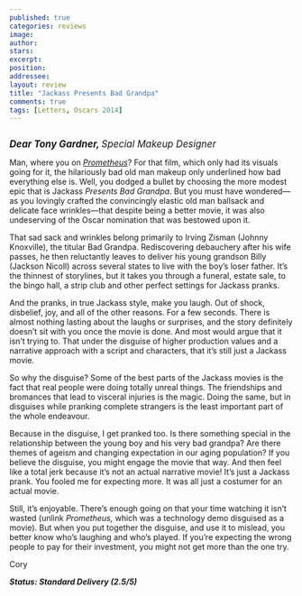 ```yaml
---
published: true
categories: reviews
image:
author: 
stars: 
excerpt: 
position: 
addressee: 
layout: review
title: "Jackass Presents Bad Grandpa"
comments: true
tags: [Letters, Oscars 2014]
---
```

<div><p><span class="full-image-block ssNonEditable"><span><a href="/letters/2014/2/13/jackass-presents-bad-grandpa.html"><img src="http://static.squarespace.com/static/5005f6bcc4aa41161b33e89e/5329cf1fe4b07c068ebf74de/5329cf1fe4b07c068ebf7960/1392312125084/jackass-presents-bad-grandpa.jpg" alt="" /></a></span></span></p>
<p><em style="font-size:120%;"><strong>Dear Tony Gardner, </strong>Special Makeup Designer</em></p>
<p>Man, where you on <a href="/letters/2012/6/12/prometheus.html"><em>Prometheus</em></a>? For that film, which only had its visuals going for it, the hilariously bad old man makeup only underlined how bad everything else is. Well, you dodged a bullet by choosing the more modest epic that is Jackass<em> Presents Bad Grandpa</em>. But you must have wondered&mdash;as you lovingly crafted the convincingly elastic old man ballsack and delicate face wrinkles&mdash;that despite being a better movie, it was also undeserving of the Oscar nomination that was bestowed upon it.</p>
<p>That sad sack and wrinkles belong primarily to Irving Zisman (Johnny Knoxville), the titular Bad Grandpa. Rediscovering debauchery after his wife passes, he then reluctantly leaves to deliver his young grandson Billy (Jackson Nicoll) across several states to live with the boy&rsquo;s loser father. It&rsquo;s the thinnest of storylines, but it takes you through a funeral, estate sale, to the bingo hall, a strip club and other perfect settings for Jackass pranks.</p>
<p>And the pranks, in true Jackass style, make you laugh. Out of shock, disbelief, joy, and all of the other reasons. For a few seconds. There is almost nothing lasting about the laughs or surprises, and the story definitely doesn&rsquo;t sit with you once the movie is done. And most would argue that it isn&rsquo;t trying to. That under the disguise of higher production values and a narrative approach with a script and characters, that it&rsquo;s still just a Jackass movie.</p>
<p>So why the disguise? Some of the best parts of the Jackass movies is the fact that real people were doing totally unreal things. The friendships and bromances that lead to visceral injuries is the magic. Doing the same, but in disguises while pranking complete strangers is the least important part of the whole endeavour.&nbsp;</p>
<p>Because in the disguise, I get pranked too. Is there something special in the relationship between the young boy and his very bad grandpa? Are there themes of ageism and changing expectation in our aging population? If you believe the disguise, you might engage the movie that way. And then feel like a total jerk because it&rsquo;s not an actual narrative movie! It&rsquo;s just a Jackass prank. You fooled me for expecting more. It was all just a costumer for an actual movie.</p>
<p>Still, it&rsquo;s enjoyable. There&rsquo;s enough going on that your time watching it isn&rsquo;t wasted (unlink <em>Prometheus, </em>which was a technology demo disguised as a movie). But when you put together the disguise, and use it to mislead, you better know who&rsquo;s laughing and who&rsquo;s played. If you&rsquo;re expecting the wrong people to pay for their investment, you might not get more than the one try.</p>
<p>Cory</p>
<p><strong><em>Status: Standard Delivery (2.5/5)</em></strong></p></div>
